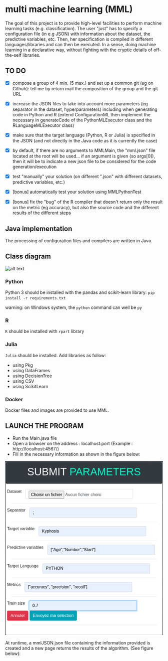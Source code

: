 # multi machine learning (MML)

The goal of this project is to provide high-level facilities to perform machine learning tasks (e.g. classification).
The user "just" has to specify a configuration file (in e.g JSON) with information about the dataset, the predictive variables, etc. 
Then, her specification is compiled in different languages/libraries and can then be executed. 
In a sense, doing machine learning in a declarative way, without fighting with the cryptic details of off-the-self libraries. 

## TO DO
  - [x] compose a group of 4 min. (5 max.) and set up a common git (eg on Github): tell me by return mail the composition of the group and the git URL

  - [x] increase the JSON files to take into account more parameters (eg separator in the dataset, hyperparameters) including when generating code in Python and R (extend ConfigurationML then implement the necessary in generateCode of the PythonMLExecutor class and the RLanguageMLExecutor class)

  - [x] make sure that the target language (Python, R or Julia) is specified in the JSON (and not directly in the Java code as it is currently the case)

  - [x] by default, if there are no arguments to MMLMain, the "mml.json" file located at the root will be used... if an argument is given (so args[0]), then it will be to indicate a new json file to be considered for the code generation/execution

  - [x] test "manually" your solution (on different ".json" with different datasets, predictive variables, etc.)

   - [x] [bonus] automatically test your solution using MMLPythonTest

   - [x] [bonus] fix the "bug" of the R compiler that doesn't return only the result on the metric (eg accuracy), but also the source code and the different results of the different steps

## Java implementation

The processing of configuration files and compilers are written in Java. 

## Class diagram

 ![alt text](diagramm.png) 

### Python

Python 3 should be installed with the pandas and scikit-learn library: 
`pip install -r requirements.txt`

warning: on Windows system, the `python` command can well be `py` 

### R

`R` should be installed with `rpart` library

### Julia

`Julia` should be installed.
Add libraries as follow:
  - using Pkg
  - using DataFrames 
  - using DecisionTree 
  - using CSV 
  - using ScikitLearn

### Docker 

Docker files and images are provided to use MML. 

## LAUNCH THE PROGRAM

- Run the Main.java file
- Open a browser on the address : localhost:port (Example : http://localhost:4567/)
- Fill in the necessary information as shown in the figure below:

 ![alt text](illustration.png) 

At runtime, a mmlJSON.json file containing the information provided is created and a new page returns the results of the algorithm. (See figure below):
